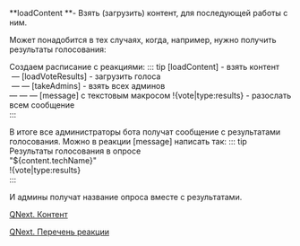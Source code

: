 
**loadContent **- Взять (загрузить) контент, для последующей работы с ним.

Может понадобится в тех случаях, когда, например, нужно получить результаты голосования:

Создаем расписание с реакциями:
::: tip
 [loadContent] - взять контент<br> — [loadVoteResults] - загрузить голоса<br> — — [takeAdmins] - взять всех админов<br> — — — [message] с текстовым макросом !{vote|type:results} - разослать всем сообщение<br>
:::

В итоге все администраторы бота получат сообщение с результатами голосования. Можно в реакции [message] написать так:
::: tip
Результаты голосования в опросе<br>"${content.techName}"<br>!{vote|type:results}<br>
:::

И админы получат название опроса вместе с результатами.



[QNext. Контент](/docs-test/ph/QNext-admin-content-about-05-09)

[QNext. Перечень реакции](/docs-test/ph/QNext-admin-reaction-about-05-01)